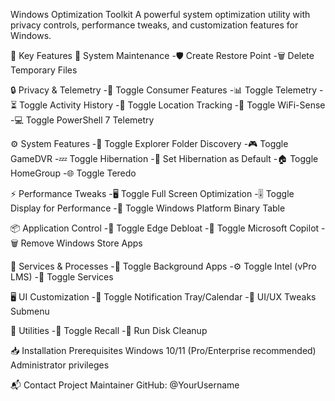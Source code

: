 Windows Optimization Toolkit
A powerful system optimization utility with privacy controls, performance tweaks, and customization features for Windows.


🌟 Key Features
📁 System Maintenance
-🛡️ Create Restore Point
-🗑️ Delete Temporary Files

🔒 Privacy & Telemetry
-🚫 Toggle Consumer Features
-📊 Toggle Telemetry
-⏳ Toggle Activity History
-📍 Toggle Location Tracking
-📶 Toggle WiFi-Sense
-💻 Toggle PowerShell 7 Telemetry

⚙️ System Features
-📂 Toggle Explorer Folder Discovery
-🎮 Toggle GameDVR
-💤 Toggle Hibernation
-🔋 Set Hibernation as Default
-🏠 Toggle HomeGroup
-🌐 Toggle Teredo

⚡ Performance Tweaks
-🖥️ Toggle Full Screen Optimization
-🎚️ Toggle Display for Performance
-🔐 Toggle Windows Platform Binary Table

📦 Application Control
-🚮 Toggle Edge Debloat
-🤖 Toggle Microsoft Copilot
-🗑️ Remove Windows Store Apps

🔧 Services & Processes
-📱 Toggle Background Apps
-⚙️ Toggle Intel (vPro LMS)
-🔄 Toggle Services

🖥️ UI Customization
-📅 Toggle Notification Tray/Calendar
-🎨 UI/UX Tweaks Submenu

🧰 Utilities
-🔄 Toggle Recall
-🧹 Run Disk Cleanup



📥 Installation Prerequisites
Windows 10/11 (Pro/Enterprise recommended)
Administrator privileges

📬 Contact Project Maintainer
GitHub: @YourUsername
